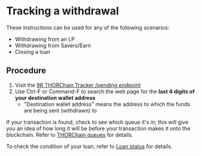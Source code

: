 # Tracking a withdrawal

These instructions can be used for any of the following scenarios:

- Withdrawing from an LP
- Withdrawing from Savers/Earn
- Closing a loan

## Procedure

1. Visit the [9R THORChain Tracker /pending endpoint]
1. Use Ctrl-F or Command-F to search the web page for the **last 4 digits of your destination wallet address**
   - "Destination wallet address" means the address to which the funds are being sent (withdrawn) to

If your transaction is found, check to see which queue it's in; this will give you an
idea of how long it will be before your transaction makes it onto the blockchain.
Refer to [THORChain queues](../thorchain/queues.md) for details.

To check the condition of your loan, refer to [Loan status](../thorchain/loan-status.md)
for details.

[1]: https://docs.thorchain.org/thornodes/overview#churning
[9R THORChain Tracker /pending endpoint]: https://track.ninerealms.com/pending
[Blockchair]: https://blockchair.com/
